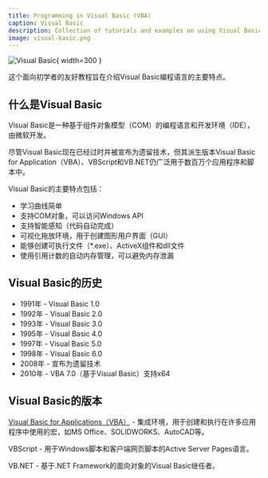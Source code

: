 ```yaml
---
title: Programming in Visual Basic (VBA)
caption: Visual Basic
description: Collection of tutorials and examples on using Visual Basic programming language
image: visual-basic.png
---
```

![Visual Basic](visual-basic.png){ width=300 }

这个面向初学者的友好教程旨在介绍Visual Basic编程语言的主要特点。

## 什么是Visual Basic

Visual Basic是一种基于组件对象模型（COM）的编程语言和开发环境（IDE），由微软开发。

尽管Visual Basic现在已经过时并被宣布为遗留技术，但其派生版本Visual Basic for Application（VBA）、VBScript和VB.NET仍广泛用于数百万个应用程序和脚本中。

Visual Basic的主要特点包括：

* 学习曲线简单
* 支持COM对象，可以访问Windows API
* 支持智能感知（代码自动完成）
* 可视化拖放环境，用于创建图形用户界面（GUI）
* 能够创建可执行文件（*.exe）、ActiveX组件和dll文件
* 使用引用计数的自动内存管理，可以避免内存泄漏

## Visual Basic的历史

* 1991年 - Visual Basic 1.0
* 1992年 - Visual Basic 2.0
* 1993年 - Visual Basic 3.0
* 1995年 - Visual Basic 4.0
* 1997年 - Visual Basic 5.0
* 1998年 - Visual Basic 6.0
* 2008年 - 宣布为遗留技术
* 2010年 - VBA 7.0（基于Visual Basic）支持x64

## Visual Basic的版本

[Visual Basic for Applications（VBA）](vba) - 集成环境，用于创建和执行在许多应用程序中使用的宏，如MS Office、SOLIDWORKS、AutoCAD等。

VBScript - 用于Windows脚本和客户端网页脚本的Active Server Pages语言。

VB.NET - 基于.NET Framework的面向对象的Visual Basic继任者。